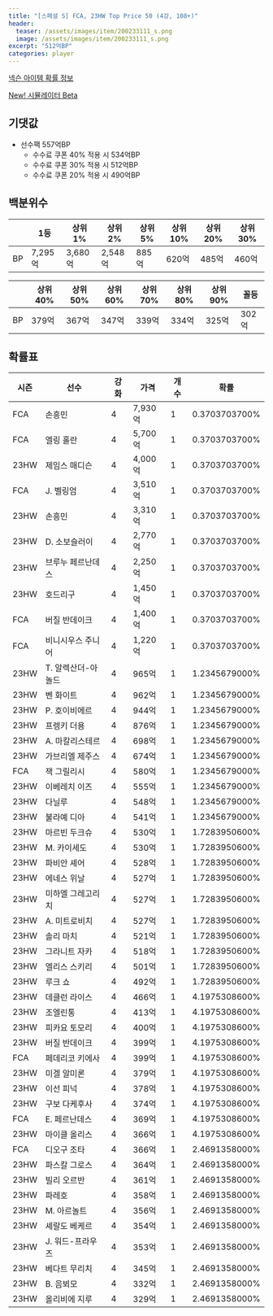 ```yaml
---
title: "[스페셜 S] FCA, 23HW Top Price 50 (4강, 108+)"
header:
  teaser: /assets/images/item/200233111_s.png
  image: /assets/images/item/200233111_s.png
excerpt: "512억BP"
categories: player
---
```

[넥슨 아이템 확률 정보](http://iteminfo.nexon.com/probability/fco?sn=7487)

[New! 시뮬레이터 Beta](/simulator/7487)
## 기댓값
- 선수팩 557억BP
  - 수수료 쿠폰 40% 적용 시 534억BP
  - 수수료 쿠폰 30% 적용 시 512억BP
  - 수수료 쿠폰 20% 적용 시 490억BP


## 백분위수

||1등|상위1%|상위2%|상위5%|상위10%|상위20%|상위30%|
|---|---|---|---|---|---|---|---|
|BP|7,295억|3,680억|2,548억|885억|620억|485억|460억|

||상위40%|상위50%|상위60%|상위70%|상위80%|상위90%|꼴등|
|---|---|---|---|---|---|---|---|
|BP|379억|367억|347억|339억|334억|325억|302억|


## 확률표

|시즌|선수|강화|가격|개수|확률|
|---|---|---|---|---|---|
|FCA|손흥민|4|7,930억|1|0.3703703700%|
|FCA|엘링 홀란|4|5,700억|1|0.3703703700%|
|23HW|제임스 매디슨|4|4,000억|1|0.3703703700%|
|FCA|J. 벨링엄|4|3,510억|1|0.3703703700%|
|23HW|손흥민|4|3,310억|1|0.3703703700%|
|23HW|D. 소보슬러이|4|2,770억|1|0.3703703700%|
|23HW|브루누 페르난데스|4|2,250억|1|0.3703703700%|
|23HW|호드리구|4|1,450억|1|0.3703703700%|
|FCA|버질 반데이크|4|1,400억|1|0.3703703700%|
|FCA|비니시우스 주니어|4|1,220억|1|0.3703703700%|
|23HW|T. 알렉산더-아놀드|4|965억|1|1.2345679000%|
|23HW|벤 화이트|4|962억|1|1.2345679000%|
|23HW|P. 호이비에르|4|944억|1|1.2345679000%|
|23HW|프렝키 더용|4|876억|1|1.2345679000%|
|23HW|A. 마칼리스테르|4|698억|1|1.2345679000%|
|23HW|가브리엘 제주스|4|674억|1|1.2345679000%|
|FCA|잭 그릴리시|4|580억|1|1.2345679000%|
|23HW|이베레치 이즈|4|555억|1|1.2345679000%|
|23HW|다닐루|4|548억|1|1.2345679000%|
|23HW|불라예 디아|4|541억|1|1.2345679000%|
|23HW|마르빈 두크슈|4|530억|1|1.7283950600%|
|23HW|M. 카이세도|4|530억|1|1.7283950600%|
|23HW|파비안 셰어|4|528억|1|1.7283950600%|
|23HW|에네스 위날|4|527억|1|1.7283950600%|
|23HW|미하엘 그레고리치|4|527억|1|1.7283950600%|
|23HW|A. 미트로비치|4|527억|1|1.7283950600%|
|23HW|솔리 마치|4|521억|1|1.7283950600%|
|23HW|그라니트 자카|4|518억|1|1.7283950600%|
|23HW|엘리스 스키리|4|501억|1|1.7283950600%|
|23HW|루크 쇼|4|492억|1|1.7283950600%|
|23HW|데클런 라이스|4|466억|1|4.1975308600%|
|23HW|조엘린통|4|413억|1|4.1975308600%|
|23HW|피카요 토모리|4|400억|1|4.1975308600%|
|23HW|버질 반데이크|4|399억|1|4.1975308600%|
|FCA|페데리코 키에사|4|399억|1|4.1975308600%|
|23HW|미겔 알미론|4|379억|1|4.1975308600%|
|23HW|이선 피넉|4|378억|1|4.1975308600%|
|23HW|구보 다케후사|4|374억|1|4.1975308600%|
|FCA|E. 페르난데스|4|369억|1|4.1975308600%|
|23HW|마이클 올리스|4|366억|1|4.1975308600%|
|FCA|디오구 조타|4|366억|1|2.4691358000%|
|23HW|파스칼 그로스|4|364억|1|2.4691358000%|
|23HW|빌리 오르반|4|361억|1|2.4691358000%|
|23HW|파레호|4|358억|1|2.4691358000%|
|23HW|M. 아르놀트|4|356억|1|2.4691358000%|
|23HW|셰랄도 베케르|4|354억|1|2.4691358000%|
|23HW|J. 워드-프라우즈|4|353억|1|2.4691358000%|
|23HW|베다트 무리치|4|345억|1|2.4691358000%|
|23HW|B. 음뵈모|4|332억|1|2.4691358000%|
|23HW|올리비에 지루|4|329억|1|2.4691358000%|
